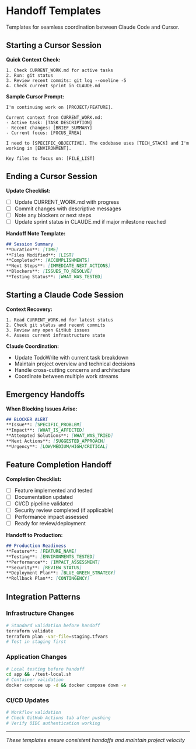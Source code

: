 # Handoff Templates

Templates for seamless coordination between Claude Code and Cursor.

## Starting a Cursor Session

**Quick Context Check:**
```
1. Check CURRENT_WORK.md for active tasks
2. Run: git status
3. Review recent commits: git log --oneline -5
4. Check current sprint in CLAUDE.md
```

**Sample Cursor Prompt:**
```
I'm continuing work on [PROJECT/FEATURE]. 

Current context from CURRENT_WORK.md:
- Active task: [TASK_DESCRIPTION]
- Recent changes: [BRIEF_SUMMARY]
- Current focus: [FOCUS_AREA]

I need to [SPECIFIC_OBJECTIVE]. The codebase uses [TECH_STACK] and I'm working in [ENVIRONMENT].

Key files to focus on: [FILE_LIST]
```

## Ending a Cursor Session

**Update Checklist:**
- [ ] Update CURRENT_WORK.md with progress
- [ ] Commit changes with descriptive messages  
- [ ] Note any blockers or next steps
- [ ] Update sprint status in CLAUDE.md if major milestone reached

**Handoff Note Template:**
```markdown
## Session Summary
**Duration**: [TIME]
**Files Modified**: [LIST]
**Completed**: [ACCOMPLISHMENTS]
**Next Steps**: [IMMEDIATE_NEXT_ACTIONS]
**Blockers**: [ISSUES_TO_RESOLVE]
**Testing Status**: [WHAT_WAS_TESTED]
```

## Starting a Claude Code Session

**Context Recovery:**
```
1. Read CURRENT_WORK.md for latest status
2. Check git status and recent commits
3. Review any open GitHub issues
4. Assess current infrastructure state
```

**Claude Coordination:**
- Update TodoWrite with current task breakdown
- Maintain project overview and technical decisions
- Handle cross-cutting concerns and architecture
- Coordinate between multiple work streams

## Emergency Handoffs

**When Blocking Issues Arise:**
```markdown
## BLOCKER ALERT
**Issue**: [SPECIFIC_PROBLEM]
**Impact**: [WHAT_IS_AFFECTED]
**Attempted Solutions**: [WHAT_WAS_TRIED]
**Next Actions**: [SUGGESTED_APPROACH]
**Urgency**: [LOW/MEDIUM/HIGH/CRITICAL]
```

## Feature Completion Handoff

**Completion Checklist:**
- [ ] Feature implemented and tested
- [ ] Documentation updated
- [ ] CI/CD pipeline validated
- [ ] Security review completed (if applicable)
- [ ] Performance impact assessed
- [ ] Ready for review/deployment

**Handoff to Production:**
```markdown
## Production Readiness
**Feature**: [FEATURE_NAME]
**Testing**: [ENVIRONMENTS_TESTED]
**Performance**: [IMPACT_ASSESSMENT]
**Security**: [REVIEW_STATUS]
**Deployment Plan**: [BLUE_GREEN_STRATEGY]
**Rollback Plan**: [CONTINGENCY]
```

## Integration Patterns

### Infrastructure Changes
```bash
# Standard validation before handoff
terraform validate
terraform plan -var-file=staging.tfvars
# Test in staging first
```

### Application Changes  
```bash
# Local testing before handoff
cd app && ./test-local.sh
# Container validation
docker compose up -d && docker compose down -v
```

### CI/CD Updates
```bash
# Workflow validation
# Check GitHub Actions tab after pushing
# Verify OIDC authentication working
```

---
*These templates ensure consistent handoffs and maintain project velocity*